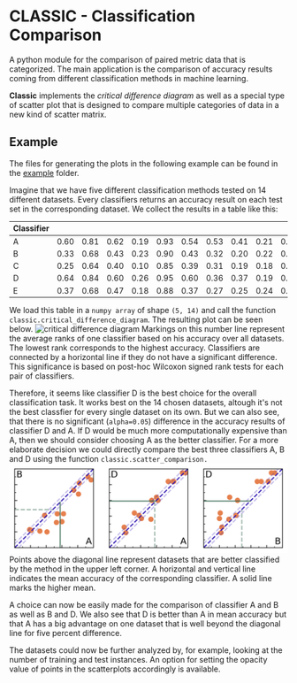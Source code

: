 # CLASSIC - Classification Comparison
A python module for the comparison of paired metric data that is categorized.
The main application is the comparison of accuracy results coming from different
classification methods in machine learning.

__Classic__ implements the *critical difference diagram* as well as a special type of scatter plot
that is designed to compare multiple categories of data in a new kind of scatter matrix.

## Example
The files for generating the plots in the following example can be found in the [example](/example) folder.

Imagine that we have five different classification methods tested on 14 different datasets.
Every classifiers returns an accuracy result on each test set in the corresponding dataset.
We collect the results in a table like this:

Classifier |      |      |      |      |      |      |      |      |      |      |      |      |      |      |
-----------|------|------|------|------|------|------|------|------|------|------|------|------|------|------|
A          | 0.60 | 0.81 | 0.62 | 0.19 | 0.93 | 0.54 | 0.53 | 0.41 | 0.21 | 0.97 | 0.32 | 0.82 | 0.38 | 0.75 |
B          | 0.33 | 0.68 | 0.43 | 0.23 | 0.90 | 0.43 | 0.32 | 0.20 | 0.22 | 0.86 | 0.21 | 0.82 | 0.41 | 0.73 |
C          | 0.25 | 0.64 | 0.40 | 0.10 | 0.85 | 0.39 | 0.31 | 0.19 | 0.18 | 0.90 | 0.23 | 0.78 | 0.43 | 0.71 |
D          | 0.64 | 0.84 | 0.60 | 0.26 | 0.95 | 0.60 | 0.36 | 0.37 | 0.19 | 0.95 | 0.44 | 0.84 | 0.41 | 0.84 |
E          | 0.37 | 0.68 | 0.47 | 0.18 | 0.88 | 0.37 | 0.27 | 0.25 | 0.24 | 0.79 | 0.25 | 0.83 | 0.36 | 0.64 |

We load this table in a `numpy array` of shape `(5, 14)` and call the function
`classic.critical_difference_diagram`. The resulting plot can be seen below.
![critical difference diagram](example/cd_example.png)
Markings on this number line represent the average ranks of one classifier based on his accuracy over all datasets. The lowest rank corresponds to the highest accuracy. Classifiers are connected by a horizontal line if they do not have a significant difference. This significance is based on post-hoc Wilcoxon signed rank tests for each pair of classifiers.

Therefore, it seems like classifier D is the best choice for the overall classification task.
It works best on the 14 chosen datasets, altough it's not the best classfier for every single dataset on its own.
But we can also see, that there is no significant (`alpha=0.05`) difference in the accuracy results
of classifier D and A. If D would be much more computationally expensive than A, then we should
consider choosing A as the better classifier.
For a more elaborate decision we could directly compare the best three classifiers A, B and D using
the function `classic.scatter_comparison.`
![scatter comparison](example/scatter_example.png)
Points above the diagonal line represent datasets that are better classified by the method in the upper left corner. A horizontal and vertical line indicates the mean accuracy of the corresponding classifier. A solid line marks the higher mean.

A choice can now be easily made for the comparison of classifier A and B as well as B and D. We also see that D is better than A in mean accuracy but that A has a big advantage on one dataset that is well beyond the diagonal line for five percent difference.

The datasets could now be further analyzed by, for example, looking at the number of training and test instances. An option for setting the opacity value of points in the scatterplots accordingly is available.
